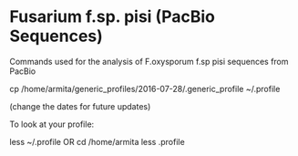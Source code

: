 # Fusarium f.sp. pisi (PacBio Sequences)
Commands used for the analysis of F.oxysporum f.sp pisi sequences from PacBio


cp /home/armita/generic_profiles/2016-07-28/.generic_profile ~/.profile


(change the dates for future updates)


To look at your profile:

less ~/.profile
OR
cd /home/armita
less .profile